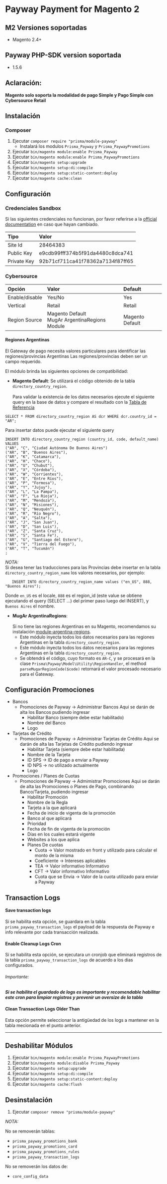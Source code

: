 # Payway Payment for Magento 2

## M2 Versiones soportadas
* Magento 2.4+

## Payway PHP-SDK version soportada
* 1.5.6
## Aclaración: 
**Magento solo soporta la modalidad de pago Simple y Pago Simple con Cybersource Retail**

## Instalación
### Composer
1. Ejecutar `composer require "prisma/module-payway"`
   - Instalará los modulos `Prisma_Payway` y `Prisma_PaywayPromotions`
2. Ejecutar `bin/magento module:enable Prisma_Payway`
3. Ejecutar `bin/magento module:enable Prisma_PaywayPromotions`
4. Ejecutar `bin/magento setup:upgrade`
5. Ejecutar `bin/magento setup:di:compile`
6. Ejecutar `bin/magento setup:static-content:deploy`
7. Ejecutar `bin/magento cache:clean`

## Configuración
### Credenciales Sandbox
Si las siguientes credenciales no funcionan, por favor referirse a la [official documentation](https://decidirv2.api-docs.io/1.0/transacciones-simples/flujo-de-una-transaccion-simple) en caso que hayan cambiado.

| Tipo        | Valor                            |  
|:------------|:---------------------------------|  
| Site Id     | 28464383                         |  
| Public Key  | e9cdb99fff374b5f91da4480c8dca741 |  
| Private Key | 92b71cf711ca41f78362a7134f87ff65 |  

### Cybersource
| Opción                 | Valor        | Default             |  
|:-----------------------|:-------------|:--------------------|  
| Enable/disable         | Yes/No       | Yes                 |  
| Vertical               | Retail       | Retail              |  
| Region Source          | Magento Default <br> MugAr ArgentinaRegions Module | Magento Default|  


#### Regiones Argentinas
El Gateway de pago necesita valores particulares para identificar las regiones/provincias Argentinas
Las regiones/provincias deben ser un campo requerido.

El módulo brinda las siguientes opciones de compatibilidad:
- **Magento Default**: Se utilizará el código obtenido de la tabla `directory_country_region`. <br>  
  Para validar la existencia de los datos necesarios ejecute el siguiente query en la base de datos y compare el resultado con la [Tabla de Referencia](https://decidirv2.api-docs.io/1.0/tablas-de-referencia-e-informacion-para-el-implementador/zpLTePd4PeuPdDBHN)
 ```  
 SELECT * FROM directory_country_region AS dcr WHERE dcr.country_id = "AR";    
  ```  
Para insertar datos puede ejecutar el siguiente query

  ```  
  INSERT INTO directory_country_region (country_id, code, default_name)   
  VALUES  
 ("AR", "C", "Ciudad Autónoma De Buenos Aires")
  ("AR", "B", "Buenos Aires"),
  ("AR", "K", "Catamarca"),
  ("AR", "H", "Chaco"),
  ("AR", "U", "Chubut"),
  ("AR", "X", "Córdoba"),
  ("AR", "W", "Corrientes"),
  ("AR", "E", "Entre Ríos"),
  ("AR", "P", "Formosa"),
  ("AR", "Y", "Jujuy"),
  ("AR", "L", "La Pampa"),
  ("AR", "F", "La Rioja"),
  ("AR", "M", "Mendoza"),
  ("AR", "N", "Misiones"),
  ("AR", "Q", "Neuquén"),
  ("AR", "R", "Río Negro"),
  ("AR", "A", "Salta"),
  ("AR", "J", "San Juan"),
  ("AR", "D", "San Luis"),
  ("AR", "Z", "Santa Cruz"),
  ("AR", "S", "Santa Fe"),
  ("AR", "G", "Santiago del Estero"),
  ("AR", "V", "Tierra del Fuego"),
  ("AR", "T", "Tucumán")
  ;
   ``` 
*NOTA:*   
Si desea tener las traducciones para las Provincias debe insertar en la tabla `directory_country_region_name` los valores necesarios, por ejemplo:
 ```
	INSERT INTO directory_country_region_name values ("en_US", 888, "Buenos Aires");   
```  
Donde `en_US` es el locale, `888` es el region_id (este value se obtiene ejecutando el query (SELECT ...) del primer paso luego del INSERT), y `Buenos Aires` el nombre. <br>


- **MugAr ArgentinaRegions**: <br>  
  Si no tiene las regiones Argentinas en su Magento, recomendamos su instalación [module-argentina-regions](https://github.com/holamugar/module-argentina-regions).
    - Este módulo inyecta todos los datos necesarios para las regiones Argentinas  en la tabla `directory_country_region`. <br>
    - Este módulo inyecta todos los datos necesarios para las regiones Argentinas  en la tabla `directory_country_region`. <br>
    - Se obtendrá el código, cuyo formato es `AR-C`, y se procesará en la clase `Prisma\Payway\Model\Utility\RegionHandler`, el method `parseMugarRegionCode($code)` retornará el valor procesado necesario para el Gateway.

## Configuración Promociones

- Bancos
    - Promociones de Payway -> Admimistrar Bancos
      Aqui se darán de alta los Bancos pudiendo ingresar
        - Habilitar Banco (siempre debe estar habilitado)
        - Nombre del Banco
        - Logo
- Tarjetas de Crédito
    - Promociones de Payway -> Admimistrar Tarjetas de Crédito
      Aqui se darán de alta las Tarjetas de Crédito pudiendo ingresar
        - Habilitar Tarjeta (siempre debe estar habilitada)
        - Nombre de la Tarjeta
        - ID SPS -> ID de pago a enviar a Payway
        - ID NPS -> no utilizado actualmente
        - Logo
- Promociones / Planes de Cuotas
    - Promociones de Payway -> Admimistrar Promociones
      Aqui se darán de alta las Promociones o Planes de Pago,
      combinando Banco/Tarjeta,  pudiendo ingresar
        - Habilitar Promoción
        - Nombre de la Regla
        - Tarjeta a la que aplicará
        - Fecha de inicio de vigenta de la promoción
        - Banco al que aplicará
        - Prioridad
        - Fecha de fin de vigenta de la promoción
        - Días en los cuales estará vigente
        - Websites a los que aplica
        - Planes De cuotas
            - Cuota -> Valor mostrado en front y utilizado para calcular el monto de la misma
            - Coeficiente -> Intereses aplicables
            - TEA -> Valor informativo Informativo
            - CFT -> Valor informativo Informativo
            - Cuota que se Envia -> Valor de la cuota utilizado para enviar a Payway

## Transaction Logs
#### Save transaction logs 
  Si se habilita esta opción, se guardara en la tabla `prisma_payway_transaction_logs` el payload de la respuesta de Payway e info relevante por cada transacción realizada.
#### Enable Cleanup Logs Cron
  Si se habilita esta opción, se ejecutara un cronjob que eliminará registros de la tabla `prisma_payway_transaction_logs` de acuerdo a los dias configurados. <br>
  ###### Importante:
**_Si se habilita el guardado de logs es importante y recomendable habilitar este cron para limpiar registros y prevenir un oversize de la tabla_**
#### Clean Transaction Logs Older Than
  Esta opción permite seleccionar la antigüedad de los logs a mantener en la tabla mecionada en el punto anterior.

---
## Deshabilitar Módulos
1. Ejecutar `bin/magento module:enable Prisma_PaywayPromotions`
2. Ejecutar `bin/magento module:disable Prisma_Payway`
3. Ejecutar `bin/magento setup:upgrade`
4. Ejecutar `bin/magento setup:di:compile`
5. Ejecutar `bin/magento setup:static-content:deploy`
6. Ejecutar `bin/magento cache:flush`

## Desinstalación
1. Ejecutar `composer remove "prisma/module-payway"`
   
*NOTA:*
 
No se removerán tablas:
- `prisma_payway_promotions_bank`
- `prisma_payway_promotions_card`
- `prisma_payway_promotions_rules`
- `prisma_payway_transaction_logs`

No se removerán los datos de:
- `core_config_data`

